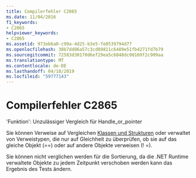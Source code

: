 ```yaml
---
title: Compilerfehler C2865
ms.date: 11/04/2016
f1_keywords:
- C2865
helpviewer_keywords:
- C2865
ms.assetid: 973eb6a0-c99a-4d25-b3e5-fe0539794d77
ms.openlocfilehash: 38b7dd86a57c3cd89811c6489e51fb4271fd7b79
ms.sourcegitcommit: 72583d30170d6ef29ea5c6848dc00169f2c909aa
ms.translationtype: MT
ms.contentlocale: de-DE
ms.lasthandoff: 04/18/2019
ms.locfileid: "59777143"
---
```

# <a name="compiler-error-c2865"></a>Compilerfehler C2865

'Funktion': Unzulässiger Vergleich für Handle_or_pointer

Sie können Verweise auf Vergleichen [Klassen und Strukturen](../../extensions/classes-and-structs-cpp-component-extensions.md) oder verwaltet von Verweistypen, die nur auf Gleichheit zu überprüfen, ob sie auf das gleiche Objekt (==) oder auf andere Objekte verweisen (! =).

Sie können nicht verglichen werden für die Sortierung, da die .NET Runtime verwaltete Objekte zu jedem Zeitpunkt verschoben werden kann das Ergebnis des Tests ändern.